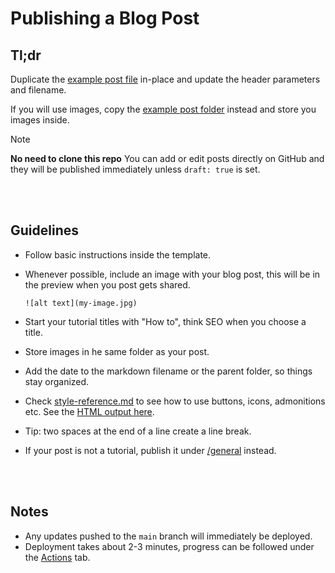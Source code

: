 # Publishing a Blog Post

## Tl;dr

Duplicate the [example post file](main/blog/posts/tutorials/yyyy-mm-dd--EXAMPLE_POST_1.md) in-place and update the header parameters and filename.

If you will use images, copy the [example post folder](main/blog/posts/tutorials/yyyy-mm-dd--EXAMPLE_POST_2) instead and store you images inside.

> [!NOTE]
> **No need to clone this repo**
> You can add or edit posts directly on GitHub and they will be published immediately unless `draft: true` is set.

<br><br>


## Guidelines

- Follow basic instructions inside the template.
- Whenever possible, include an image with your blog post, this will be in the preview when you post gets shared.

    ```
    ![alt text](my-image.jpg)
    ```
- Start your tutorial titles with "How to", think SEO when you choose a title.
- Store images in he same folder as your post.
- Add the date to the markdown filename or the parent folder, so things stay organized.
- Check [style-reference.md](../docs/style-reference.md) to see how to use buttons, icons, admonitions etc. See the [HTML output here](https://openad.accelerate.science/style-reference).
- Tip: two spaces at the end of a line create a line break.
- If your post is not a tutorial, publish it under [/general](main/blog/posts/general) instead.

<br><br>

## Notes

-   Any updates pushed to the `main` branch will immediately be deployed.
-   Deployment takes about 2-3 minutes, progress can be followed under the [Actions](../../actions) tab.












